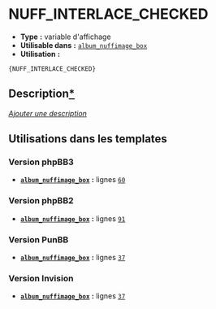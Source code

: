 # NUFF_INTERLACE_CHECKED
* __Type__ __:__ variable d'affichage
* __Utilisable dans__ __:__ [`album_nuffimage_box`](../tpl/album_nuffimage_box.md#readme)
* __Utilisation__ __:__

```smarty
{NUFF_INTERLACE_CHECKED}
```

## Description[*](https://fa-tvars.appspot.com/var/NUFF_INTERLACE_CHECKED)
[*Ajouter une description*](https://fa-tvars.appspot.com/var/NUFF_INTERLACE_CHECKED)

## Utilisations dans les templates

### Version phpBB3
* __[`album_nuffimage_box`](../tpl/album_nuffimage_box.md#readme)__ __:__ lignes [`60`](../src/prosilver/album_nuffimage_box.tpl#L60)

### Version phpBB2
* __[`album_nuffimage_box`](../tpl/album_nuffimage_box.md#readme)__ __:__ lignes [`91`](../src/subsilver/album_nuffimage_box.tpl#L91)

### Version PunBB
* __[`album_nuffimage_box`](../tpl/album_nuffimage_box.md#readme)__ __:__ lignes [`37`](../src/punbb/album_nuffimage_box.tpl#L37)

### Version Invision
* __[`album_nuffimage_box`](../tpl/album_nuffimage_box.md#readme)__ __:__ lignes [`37`](../src/invision/album_nuffimage_box.tpl#L37)

